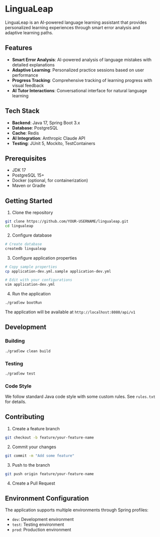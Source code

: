 # LinguaLeap

LinguaLeap is an AI-powered language learning assistant that provides personalized learning experiences through smart error analysis and adaptive learning paths.

## Features

- **Smart Error Analysis**: AI-powered analysis of language mistakes with detailed explanations
- **Adaptive Learning**: Personalized practice sessions based on user performance
- **Progress Tracking**: Comprehensive tracking of learning progress with visual feedback
- **AI Tutor Interactions**: Conversational interface for natural language learning

## Tech Stack

- **Backend**: Java 17, Spring Boot 3.x
- **Database**: PostgreSQL
- **Cache**: Redis
- **AI Integration**: Anthropic Claude API
- **Testing**: JUnit 5, Mockito, TestContainers

## Prerequisites

- JDK 17
- PostgreSQL 15+
- Docker (optional, for containerization)
- Maven or Gradle

## Getting Started

1. Clone the repository
```bash
git clone https://github.com/YOUR-USERNAME/lingualeap.git
cd lingualeap
```

2. Configure database
```bash
# Create database
createdb lingualeap
```

3. Configure application properties
```bash
# Copy sample properties
cp application-dev.yml.sample application-dev.yml

# Edit with your configurations
vim application-dev.yml
```

4. Run the application
```bash
./gradlew bootRun
```

The application will be available at `http://localhost:8080/api/v1`

## Development

### Building
```bash
./gradlew clean build
```

### Testing
```bash
./gradlew test
```

### Code Style
We follow standard Java code style with some custom rules. See `rules.txt` for details.

## Contributing

1. Create a feature branch
```bash
git checkout -b feature/your-feature-name
```

2. Commit your changes
```bash
git commit -m "Add some feature"
```

3. Push to the branch
```bash
git push origin feature/your-feature-name
```

4. Create a Pull Request

## Environment Configuration

The application supports multiple environments through Spring profiles:
- `dev`: Development environment
- `test`: Testing environment
- `prod`: Production environment


